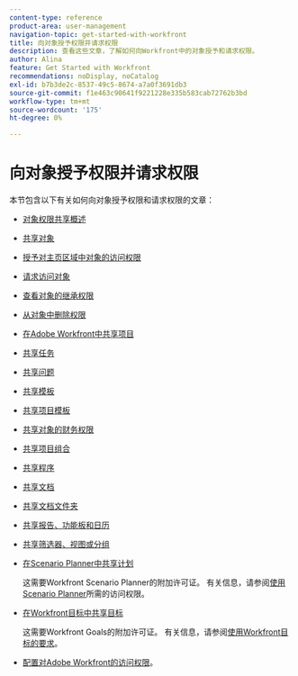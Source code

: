 ```yaml
---
content-type: reference
product-area: user-management
navigation-topic: get-started-with-workfront
title: 向对象授予权限并请求权限
description: 查看这些文章，了解如何向Workfront中的对象授予和请求权限。
author: Alina
feature: Get Started with Workfront
recommendations: noDisplay, noCatalog
exl-id: b7b3de2c-8537-49c5-8674-a7a0f3691db3
source-git-commit: f1e463c90641f9221228e335b583cab72762b3bd
workflow-type: tm+mt
source-wordcount: '175'
ht-degree: 0%

---
```


# 向对象授予权限并请求权限

本节包含以下有关如何向对象授予权限和请求权限的文章：

* [对象权限共享概述](../../workfront-basics/grant-and-request-access-to-objects/sharing-permissions-on-objects-overview.md)
* [共享对象](../../workfront-basics/grant-and-request-access-to-objects/share-an-object.md)
* [授予对主页区域中对象的访问权限](../../workfront-basics/grant-and-request-access-to-objects/grant-access-home.md)
* [请求访问对象](../../workfront-basics/grant-and-request-access-to-objects/request-access.md)
* [查看对象的继承权限](../../workfront-basics/grant-and-request-access-to-objects/view-inherited-permissions-on-objects.md)
* [从对象中删除权限](../../workfront-basics/grant-and-request-access-to-objects/remove-permissions-from-objects.md)
* [在Adobe Workfront中共享项目](../../workfront-basics/grant-and-request-access-to-objects/share-a-project.md)
* [共享任务](../../workfront-basics/grant-and-request-access-to-objects/share-a-task.md)
* [共享问题](../../workfront-basics/grant-and-request-access-to-objects/share-an-issue.md)
* [共享模板](../../workfront-basics/grant-and-request-access-to-objects/share-a-template.md)
* [共享项目模板](../../manage-work/projects/create-and-manage-templates/share-project-template.md)
* [共享对象的财务权限](../../workfront-basics/grant-and-request-access-to-objects/share-financial-permissions-object.md)
* [共享项目组合](../../workfront-basics/grant-and-request-access-to-objects/share-a-portfolio.md)
* [共享程序](../../workfront-basics/grant-and-request-access-to-objects/share-a-program.md)
* [共享文档](../../workfront-basics/grant-and-request-access-to-objects/document-permissions.md)
* [共享文档文件夹](../../workfront-basics/grant-and-request-access-to-objects/share-a-document-folder.md)
* [共享报告、功能板和日历](../../workfront-basics/grant-and-request-access-to-objects/permissions-reports-dashboards-calendars.md)
* [共享筛选器、视图或分组](../../reports-and-dashboards/reports/reporting-elements/share-filter-view-grouping.md)
* [在Scenario Planner中共享计划](../../scenario-planner/share-a-plan.md)

  这需要Workfront Scenario Planner的附加许可证。 有关信息，请参阅[使用Scenario Planner](../../scenario-planner/access-needed-to-use-sp.md)所需的访问权限。

* [在Workfront目标中共享目标](../../workfront-goals/workfront-goals-settings/share-a-goal.md)

  这需要Workfront Goals的附加许可证。 有关信息，请参阅[使用Workfront目标的要求](../../workfront-goals/goal-management/access-needed-for-wf-goals.md)。

* [配置对Adobe Workfront的访问权限](../../administration-and-setup/add-users/configure-and-grant-access/configure-access.md)。
